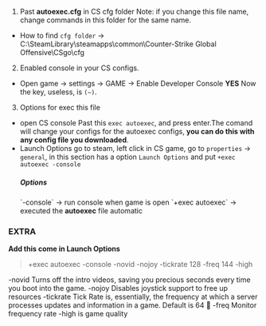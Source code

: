 1. Past <strong>autoexec.cfg</strong> in CS cfg folder
   Note: if you change this file name, change commands in this folder for the same name.

- How to find `cfg folder` -> C:\SteamLibrary\steamapps\common\Counter-Strike Global Offensive\CSgo\cfg

2. Enabled console in your CS configs.

- Open game -> settings -> GAME -> Enable Developer Console <strong>YES</strong>
  Now the key, useless, is `(~)`.

3. Options for exec this file

- open CS console
  Past this `exec autoexec`, and press enter.The comand will change your configs for the autoexec configs, <strong>you can do this with any config file you downloaded</strong>.
- Launch Options
  go to steam, left click in CS game, go to `properties` -> `general`, in this section has a option `Launch Options` and put `+exec autoexec -console`
  <h5>Options</h5>
  `-console` -> run console when game is open
  `+exec autoexec` -> executed the <strong>autoexec</strong> file automatic

### EXTRA

<span><strong>Add this come in Launch Options</strong></span>

> +exec autoexec -console -novid -nojoy -tickrate 128 -freq 144 -high

-novid
Turns off the intro videos, saving you precious seconds every time you boot into the game.
-nojoy
Disables joystick support to free up resources
-tickrate
Tick Rate is, essentially, the frequency at which a server processes updates and information in a game. Default is 64 🥲
-freq
Monitor frequency rate
-high
is game quality
